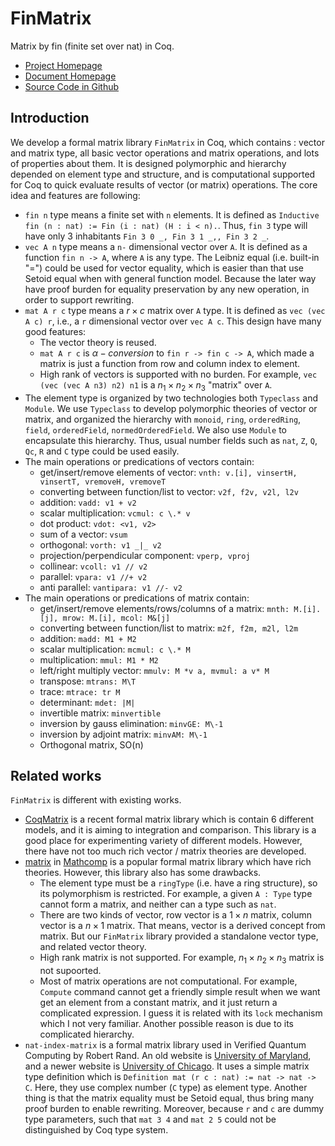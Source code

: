 # FinMatrix
Matrix by fin (finite set over nat) in Coq.
* [Project Homepage](https://zhengpushi.github.io/projects/FinMatrix)
* [Document Homepage](https://zhengpushi.github.io/projects/FinMatrix/html)
* [Source Code in Github](https://github.com/zhengpushi/FinMatrix)

## Introduction
We develop a formal matrix library `FinMatrix` in Coq, which contains : vector and matrix type, all basic vector operations and matrix operations, and lots of properties about them. It is designed polymorphic and hierarchy depended on element type and structure, and is computational supported for Coq to quick evaluate results of vector (or matrix) operations. The core idea and features are following:
* `fin n` type means a finite set with `n` elements. It is defined as `Inductive fin (n : nat) := Fin (i : nat) (H : i < n).`. Thus, `fin 3` type will have only 3 inhabitants `Fin 3 0 _, Fin 3 1 _,, Fin 3 2 _`.
* `vec A n` type means a `n-` dimensional vector over `A`. It is defined as a function `fin n -> A`, where `A` is any type. The Leibniz equal (i.e. built-in "=") could be used for vector equality, which is easier than that use Setoid equal when with general function model. Because the later way have proof burden for equality preservation by any new operation, in order to support rewriting.
* `mat A r c` type means a $r\times c$ matrix over `A` type. It is defined as `vec (vec A c) r`, i.e., a `r` dimensional vector over `vec A c`. This design have many good features:
  * The vector theory is reused.
  * `mat A r c` is $\alpha-conversion$ to `fin r -> fin c -> A`, which made a matrix is just a function from row and column index to element.
  * High rank of vectors is supported with no burden. For example, `vec (vec (vec A n3) n2) n1` is a $n_1\times n_2\times n_3$ "matrix" over `A`.
* The element type is organized by two technologies both `Typeclass` and `Module`. We use `Typeclass` to develop polymorphic theories of vector or matrix, and organized the hierarchy with `monoid`, `ring`, `orderedRing`, `field`, `orderedField`, `normedOrderedField`. We also use `Module` to encapsulate this hierarchy. Thus, usual number fields such as `nat`, `Z`, `Q`, `Qc`, `R` and `C` type could be used easily.
* The main operations or predications of vectors contain: 
  * get/insert/remove elements of vector: `vnth: v.[i], vinsertH, vinsertT, vremoveH, vremoveT`
  * converting between function/list to vector: `v2f, f2v, v2l, l2v`
  * addition: `vadd: v1 + v2`
  * scalar multiplication: `vcmul: c \.* v`
  * dot product: `vdot: <v1, v2>`
  * sum of a vector: `vsum`
  * orthogonal: `vorth: v1 _|_ v2`
  * projection/perpendicular component: `vperp, vproj`
  * collinear: `vcoll: v1 // v2`
  * parallel: `vpara: v1 //+ v2`
  * anti parallel: `vantipara: v1 //- v2`
* The main operations or predications of matrix contain: 
  * get/insert/remove elements/rows/columns of a matrix: `mnth: M.[i].[j], mrow: M.[i], mcol: M&[j]`
  * converting between function/list to matrix: `m2f, f2m, m2l, l2m`
  * addition: `madd: M1 + M2`
  * scalar multiplication: `mcmul: c \.* M`
  * multiplication: `mmul: M1 * M2`
  * left/right multiply vector: `mmulv: M *v a, mvmul: a v* M`
  * transpose: `mtrans: M\T`
  * trace: `mtrace: tr M`
  * determinant: `mdet: |M|`
  * invertible matrix: `minvertible`
  * inversion by gauss elimination: `minvGE: M\-1`
  * inversion by adjoint matrix: `minvAM: M\-1`
  * Orthogonal matrix, SO(n)

## Related works
`FinMatrix` is different with existing works.
* [CoqMatrix](https://github.com/zhengpushi/CoqMatrix/) is a recent formal matrix library which is contain 6 different models, and it is aiming to integration and comparison. This library is a good place for experimenting variety of different models. However, there have not too much rich vector / matrix theories are developed.
* [matrix](https://math-comp.github.io/htmldoc_2_2_0/mathcomp.algebra.matrix.html) in [Mathcomp](https://math-comp.github.io/) is a popular formal matrix library which have rich theories. However, this library also has some drawbacks.
  * The element type must be a `ringType` (i.e. have a ring structure), so its polymorphism is restricted. For example, a given `A : Type` type cannot form a matrix, and neither can a type such as `nat`.
  * There are two kinds of vector, row vector is a $1\times n$ matrix, column vector is a $n\times 1$ matrix. That means, vector is a derived concept from matrix. But our `FinMatrix` library provided a standalone vector type, and related vector theory.
  * High rank matrix is not supported. For example, $n_1\times n_2\times n_3$ matrix is not supoorted.
  * Most of matrix operations are not computational. For example, `Compute` command cannot get a friendly simple result when we want get an element from a constant matrix, and it just return a complicated expression. I guess it is related with its `lock` mechanism which I not very familiar. Another possible reason is due to its complicated hierarchy.
* `nat-index-matrix` is a formal matrix library used in Verified Quantum Computing by Robert Rand. An old website is [University of Maryland](https://www.cs.umd.edu/~rrand/vqc/index.html), and a newer website is [University of Chicago](https://rand.cs.uchicago.edu/vqc/index.html). It uses a simple matrix type definition which is `Definition mat (r c : nat) := nat -> nat -> C`. Here, they use complex number (`C` type) as element type. Another thing is that the matrix equality must be Setoid equal, thus bring many proof burden to enable rewriting. Moreover, because `r` and `c` are dummy type parameters, such that `mat 3 4` and `mat 2 5` could not be distinguished by Coq type system.
